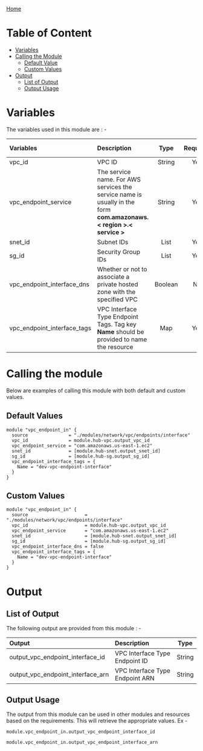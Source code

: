 [Home](../../../../../README.md)

# Table of Content

- [Variables](#variables)
- [Calling the Module](#calling-the-module)
    - [Default Value](#default-values)
    - [Custom Values](#custom-values)
- [Output](#output)
    - [List of Output](#list-of-output)
    - [Output Usage](#output-usage)

# Variables

The variables used in this module are : -

| Variables | Description | Type | Required | Default Values |
|:----------|:------------|:----:|:--------:|:--------------:|
| vpc_id | VPC ID | String | Yes | NA |
| vpc_endpoint_service | The service name. For AWS services the service name is usually in the form **com.amazonaws.< region >.< service >** | String | Yes | NA |
| snet_id | Subnet IDs | List | Yes | NA |
| sg_id | Security Group IDs | List | Yes | NA |
| vpc_endpoint_interface_dns | Whether or not to associate a private hosted zone with the specified VPC | Boolean | No | **true** |
| vpc_endpoint_interface_tags | VPC Interface Type Endpoint Tags. Tag key **Name** should be provided to name the resource | Map | Yes | NA |

# Calling the module

Below are examples of calling this module with both default and custom values.

## Default Values

```
module "vpc_endpoint_in" {
  source               = "./modules/network/vpc/endpoints/interface"
  vpc_id               = module.hub-vpc.output_vpc_id
  vpc_endpoint_service = "com.amazonaws.us-east-1.ec2"
  snet_id              = [module.hub-snet.output_snet_id]
  sg_id                = [module.hub-sg.output_sg_id]
  vpc_endpoint_interface_tags = {
    Name = "dev-vpc-endpoint-interface"
  }
}
```

## Custom Values

```
module "vpc_endpoint_in" {
  source                     = "./modules/network/vpc/endpoints/interface"
  vpc_id                     = module.hub-vpc.output_vpc_id
  vpc_endpoint_service       = "com.amazonaws.us-east-1.ec2"
  snet_id                    = [module.hub-snet.output_snet_id]
  sg_id                      = [module.hub-sg.output_sg_id]
  vpc_endpoint_interface_dns = false
  vpc_endpoint_interface_tags = {
    Name = "dev-vpc-endpoint-interface"
  }
}
```

# Output

## List of Output
The following output are provided from this module : -

| Output | Description | Type |
|:------ |:------------|:----:|
| output_vpc_endpoint_interface_id | VPC Interface Type Endpoint ID | String |
| output_vpc_endpoint_interface_arn | VPC Interface Type Endpoint ARN | String |

## Output Usage

The output from this module can be used in other modules and resources based on the requirements. This will retrieve the appropriate values. Ex -

```
module.vpc_endpoint_in.output_vpc_endpoint_interface_id
```

```
module.vpc_endpoint_in.output_vpc_endpoint_interface_arn
```